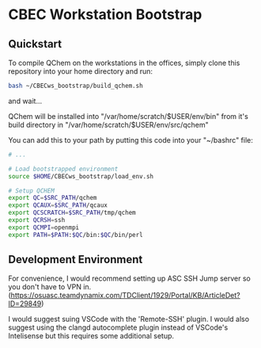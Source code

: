 # CBEC Workstation Bootstrap

## Quickstart

To compile QChem on the workstations in the offices, simply clone this repository into your home directory and run:

``` sh
bash ~/CBECws_bootstrap/build_qchem.sh 
```

and wait...

QChem will be installed into "/var/home/scratch/$USER/env/bin" from it's build directory in "/var/home/scratch/$USER/env/src/qchem"

You can add this to your path by putting this code into your "~/bashrc" file:

```sh
# ... 

# Load bootstrapped environment
source $HOME/CBECws_bootstrap/load_env.sh

# Setup QCHEM
export QC=$SRC_PATH/qchem
export QCAUX=$SRC_PATH/qcaux
export QCSCRATCH=$SRC_PATH/tmp/qchem
export QCRSH=ssh
export QCMPI=openmpi
export PATH=$PATH:$QC/bin:$QC/bin/perl
```

## Development Environment

For convenience, I would recommend setting up ASC SSH Jump server so you don't have to VPN in. (https://osuasc.teamdynamix.com/TDClient/1929/Portal/KB/ArticleDet?ID=29849)

I would suggest suing VSCode with the 'Remote-SSH' plugin. I would also suggest using the clangd autocomplete plugin instead of VSCode's Intelisense but this requires some additional setup.